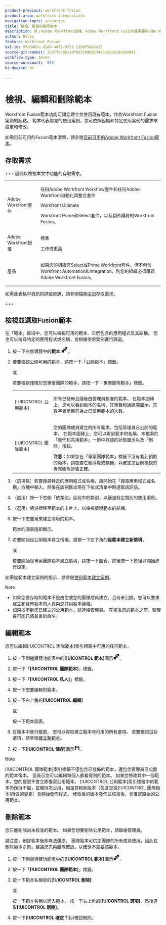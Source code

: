 ```yaml
---
product-previous: workfront-fusion
product-area: workfront-integrations
navigation-topic: scenarios
title: 檢視、編輯和刪除範本
description: 除了Adobe Workfront授權，Adobe Workfront Fusion還需要Adobe Workfront Fusion授權。
author: Becky
feature: Workfront Fusion
exl-id: 97e3402c-d1d0-44f6-9752-11b0f5abee22
source-git-commit: 3a977d805c10fda7209b0634c6e32e818a980691
workflow-type: tm+mt
source-wordcount: '879'
ht-degree: 0%

---
```


# 檢視、編輯和刪除範本

Workfront Fusion範本功能可讓您建立並使用現有範本，作為Workfront Fusion案例的起點。 範本代表常見的使用案例，您可依照組織和特定使用案例的需求來設定和修改。

如需目前可用的Fusion範本清單，請參閱[目前可用的Adobe Workfront Fusion範本](/help/workfront-fusion/create-and-manage-templates/currently-available-fusion-templates.md)。

## 存取需求

+++ 展開以檢視本文中功能的存取需求。

<table style="table-layout:auto">
 <col> 
 <col> 
 <tbody> 
  <tr> 
   <td role="rowheader">Adobe Workfront套件</td> 
   <td> <p>任何Adobe Workfront Workflow套件和任何Adobe Workfront自動化與整合套件</p><p>Workfront Ultimate</p><p>Workfront Prime和Select套件，以及額外購買的Workfront Fusion。</p> </td> 
  </tr> 
  <tr data-mc-conditions=""> 
   <td role="rowheader">Adobe Workfront授權</td> 
   <td> <p>標準</p><p>工作或更高</p> </td> 
  </tr> 
  <tr> 
   <td role="rowheader">產品</td> 
   <td>
   <p>如果您的組織有Select或Prime Workfront套件，但不包含Workfront Automation和Integration，則您的組織必須購買Adobe Workfront Fusion。</li></ul>
   </td> 
  </tr>
 </tbody> 
</table>

如需此表格中資訊的詳細資訊，請參閱檔案[中的](/help/workfront-fusion/references/licenses-and-roles/access-level-requirements-in-documentation.md)存取需求。

+++

## 檢視並選取Fusion範本

在「範本」區域中，您可以檢視可用的範本、它們包含的應用程式及其結構。 您也可以搜尋特定的應用程式或名稱，並根據使用案例進行篩選。

1. 按一下左側導覽中的&#x200B;**範本** ![範本圖示](assets/templates-icon.png)。
1. 若要檢視公開可用的範本，請按一下「公開範本」標籤。

   或

   若要檢視僅限於您專案團隊的範本，請按一下「專案團隊範本」標籤。



   <table style="table-layout:auto"> 
    <col> 
    <col> 
    <tbody> 
     <tr> 
      <td role="rowheader">[!UICONTROL 公用範本]</td> 
      <td> <p> 所有已發佈且隨後由管理員核准的範本。 在範本圖磚上，您可以看到範本的名稱、其預覽和通訊端圖示，其數字表示目前為止已使用範本的次數。</p> </td> 
     </tr> 
     <tr> 
      <td role="rowheader">[!UICONTROL 團隊範本]</td> 
      <td> <p>您的團隊成員建立的所有範本，包括管理員已公開的範本。 在範本圖磚上，您可以看到範本的名稱、本檔案的「發佈和共用範本」一節中詳述的狀態圖示以及「刪除」按鈕。</p> <b>注意：</b>如果您在「專案團隊範本」標籤下沒有看到預期的範本，請檢查左側導覽或標題，以確定您目前檢視的專案團隊是否正確。</td> 
     </tr> 
    </tbody> 
   </table>
1. （選擇性）若要搜尋特定的應用程式或名稱，請開始在「搜尋應用程式或名稱」方塊中輸入，然後在該詞匯出現在下拉式清單中時選取該詞語。
1. （選用）按一下右側「依類別」區段中的類別，以篩選特定類別的使用案例。
1. （選用）將游標移至範本的卡片上，以檢視情境範本的結構。
1. 按一下您要用來建立情境的範本。

   範本的圖表隨即顯示。

1. 若要開始從公用範本建立情境，請按一下左下角的&#x200B;**從範本建立新情境**。

   或


   若要開始從專案團隊範本建立情境，請按一下圖表，然後按一下模組以開始進行設定。

如需從範本建立案例的指示，請參閱[使用範本建立案例](/help/workfront-fusion/create-and-manage-templates/create-scenarios-with-fusion-templates.md)。



>[!NOTE]
>
>* 如果您要存取的範本不是由您或您的團隊成員建立，且尚未公開，您可以要求建立和發佈範本的人員與您共用範本連結。
>* 如果找不到您已建立的公用範本，請連絡管理員。 在核准您的範本之前，管理員可能已將其重新命名。

## 編輯範本

您可以編輯[!UICONTROL 團隊範本]索引標籤中可用的任何範本。

1. 按一下側邊導覽功能表中的&#x200B;**[!UICONTROL 範本]**&#x200B;圖示![範本圖示](assets/templates-icon.png)。
1. 按一下「**[!UICONTROL 團隊範本]**」標籤。
1. 按一下「**[!UICONTROL 私人]**」標籤。
1. 按一下您要編輯的範本。
1. 按一下右上角的&#x200B;**[!UICONTROL 編輯]**

   或

   按一下範本圖表。

1. 在範本中進行變更。 您可以存取建立範本時可用的所有選項。 若要檢視這些選項，請參閱[建立新範本](/help/workfront-fusion/create-and-manage-templates/create-new-fusion-templates.md)。
1. 按一下&#x200B;**[!UICONTROL 儲存]**&#x200B;圖示![儲存圖示](assets/save-icon.png)。

>[!NOTE]
>
>[!UICONTROL 團隊範本]索引標籤不僅包含已發佈的範本，還包含管理員已公開的範本復本。 這表示您可以編輯每個人都看得到的範本。 如果您修改其中一個範本，您的變更不會立即覆寫公用範本。 [!UICONTROL 公用範本]索引標籤中的範本仍保持不變，並維持為公用，但是其較新版本（包含您從[!UICONTROL 團隊範本]所做的變更）會開始發佈程式。 修改後的版本發佈並核准後，會覆寫原始的公用範本。

## 刪除範本

您只能刪除尚未核准的範本。 如果您想要刪除公用範本，請聯絡管理員。

請注意，刪除範本後即無法還原。 團隊範本可供您團隊的所有成員使用，因此在刪除範本之前，建議您先與團隊確認，以確保不需要該範本。

1. 按一下側邊導覽功能表中的&#x200B;**[!UICONTROL 範本]**&#x200B;圖示![範本圖示](assets/templates-icon.png)。
1. 按一下「**[!UICONTROL 團隊範本]**」標籤。
1. 按一下範本名稱旁的&#x200B;**[!UICONTROL 刪除]**

   或

   按一下範本名稱以進入範本。 按一下右上角的&#x200B;**[!UICONTROL 選項]**，然後選取&#x200B;**[!UICONTROL 刪除]**。

1. 按一下&#x200B;**[!UICONTROL 確定？]**&#x200B;以確認刪除。

